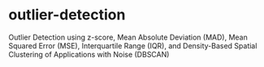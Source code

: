 # outlier-detection
Outlier Detection using z-score, Mean Absolute Deviation (MAD), Mean Squared Error (MSE), Interquartile Range (IQR), and Density-Based Spatial Clustering of Applications with Noise (DBSCAN)
